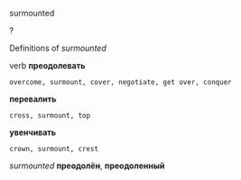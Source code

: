 surmounted

?


Definitions of _surmounted_

verb
**преодолевать**

    overcome, surmount, cover, negotiate, get over, conquer
**перевалить**

    cross, surmount, top
**увенчивать**

    crown, surmount, crest

_surmounted_
**преодолён**, **преодоленный**